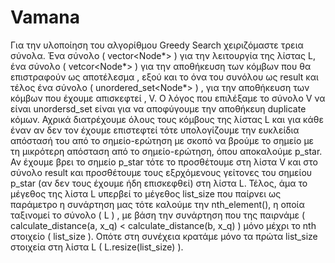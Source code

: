 # Vamana

Για την υλοποίηση του αλγορίθμου Greedy Search χειριζόμαστε τρεια σύνολα. Ένα σύνολο ( vector<Node*> ) για την λειτουργία της λίστας L, ένα σύνολο ( vetcor<Node*> ) για την αποθήκευση των κόμβων που θα επιστραφούν ως αποτέλεσμα , εξού και το όνα του συνόλου ως result και τέλος ένα σύνολο ( unordered_set<Node*> ) , για την αποθήκευση των κόμβων που έχουμε απισκεφτεί , V. Ο λόγος που επιλέξαμε το σύνολο V να είναι unordersd_set είναι για να αποφύγουμε την αποθήκευη duplicate κόμων.
Αχρικά διατρέχουμε όλους τους κόμβους της λίστας L και για κάθε έναν αν δεν τον έχουμε επιστεφτεί τότε υπολογίζουμε την ευκλείδια απόστασή του από το σημείο-ερώτηση με σκοπό να βρούμε το σημείο με τη μικρότερη απόσταση από το σημείο-ερώτηση, όπου αποκαλούμε p_star. 
Αν έχουμε βρει το σημείο p_star τότε το προσθέτουμε στη λίστα V και στο σύνολο result και προσθέτουμε τους εξρχόμενους γείτονες του σημείου p_star (αν δεν τους έχουμε ήδη επισκεφθεί) στη λίστα L.
Τέλος, άμα το μέγεθος της λίστα L υπερβεί το μέγεθος list_size που παίρνει ως παράμετρο η συνάρτηση μας τότε 
καλούμε την nth_element(), η οποία ταξινομεί το σύνολο ( L ) , με βάση την συνάρτηση που της παιρνάμε ( calculate_distance(a, x_q) < calculate_distance(b, x_q) )  μόνο μέχρι το nth στοιχείο ( list_size ). Οπότε στη συνέχεια κρατάμε μόνο τα πρώτα list_size στοιχεία στη λίστα L ( L.resize(list_size) ). 